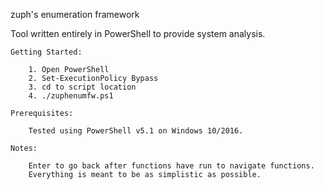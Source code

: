 zuph's enumeration framework

Tool written entirely in PowerShell to provide system analysis.

	Getting Started:

		1. Open PowerShell
		2. Set-ExecutionPolicy Bypass
		3. cd to script location
		4. ./zuphenumfw.ps1

	Prerequisites:

		Tested using PowerShell v5.1 on Windows 10/2016.

	Notes:
	
		Enter to go back after functions have run to navigate functions.
		Everything is meant to be as simplistic as possible.
